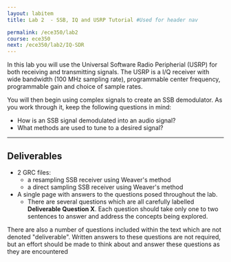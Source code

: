 ```yaml
---
layout: labitem
title: Lab 2  - SSB, IQ and USRP Tutorial #Used for header nav

permalink: /ece350/lab2
course: ece350
next: /ece350/lab2/IQ-SDR
---
```


In this lab you will use the Universal Software Radio Peripherial (USRP) for both receiving and transmitting signals. The USRP is a I/Q receiver with wide bandwidth (100 MHz sampling rate), programmable center frequency, programmable gain and choice of sample rates.

You will then begin using complex signals to create an SSB demodulator. As you work through it, keep the following questions in mind:

- How is an SSB signal demodulated into an audio signal?
- What methods are used to tune to a desired signal?

---

## Deliverables

- 2 GRC files:
  - a resampling SSB receiver using Weaver\'s method
  - a direct sampling SSB receiver using Weaver\'s method
- A single page with answers to the questions posed throughout the lab.
  - There are several questions which are all carefully labelled **Deliverable Question X**. Each question should take only one to two sentences to answer and address the concepts being explored.

There are also a number of questions included within the text which are not denoted "deliverable". Written answers to these questions are not required, but an effort should be made to think about and answer these questions as they are encountered
